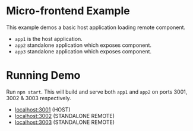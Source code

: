 # Micro-frontend Example

This example demos a basic host application loading remote component.

- `app1` is the host application.
- `app2` standalone application which exposes component.
- `app3` standalone application which exposes component.

# Running Demo

Run `npm start`. This will build and serve both `app1` and `app2` on ports 3001, 3002 & 3003 respectively.

- [localhost:3001](http://localhost:3001/) (HOST)
- [localhost:3002](http://localhost:3002/) (STANDALONE REMOTE)
- [localhost:3003](http://localhost:3003/) (STANDALONE REMOTE)
